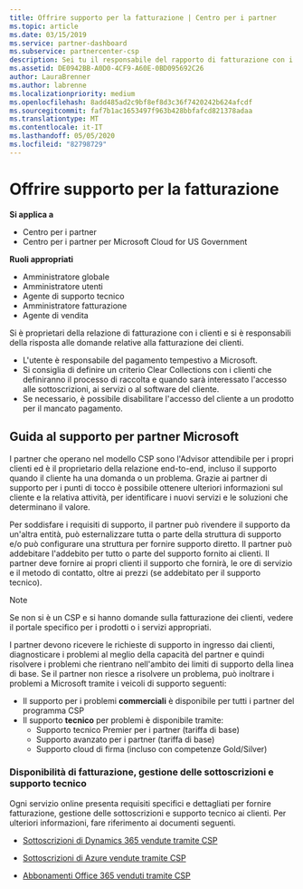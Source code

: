 ```yaml
---
title: Offrire supporto per la fatturazione | Centro per i partner
ms.topic: article
ms.date: 03/15/2019
ms.service: partner-dashboard
ms.subservice: partnercenter-csp
description: Sei tu il responsabile del rapporto di fatturazione con i tuoi clienti e devi rispondere a tutte le domande relative alla fatturazione che i clienti ti invieranno.
ms.assetid: DE0942BB-A0D0-4CF9-A60E-0BD095692C26
author: LauraBrenner
ms.author: labrenne
ms.localizationpriority: medium
ms.openlocfilehash: 8add485ad2c9bf8ef8d3c36f7420242b624afcdf
ms.sourcegitcommit: faf7b1ac1653497f963b428bbfafcd821378adaa
ms.translationtype: MT
ms.contentlocale: it-IT
ms.lasthandoff: 05/05/2020
ms.locfileid: "82798729"
---
```

# <a name="provide-billing-support"></a>Offrire supporto per la fatturazione

**Si applica a**

-  Centro per i partner
-  Centro per i partner per Microsoft Cloud for US Government

**Ruoli appropriati**
-   Amministratore globale
-   Amministratore utenti
-   Agente di supporto tecnico
-   Amministratore fatturazione
-   Agente di vendita

Si è proprietari della relazione di fatturazione con i clienti e si è responsabili della risposta alle domande relative alla fatturazione dei clienti.

-   L'utente è responsabile del pagamento tempestivo a Microsoft.
-   Si consiglia di definire un criterio Clear Collections con i clienti che definiranno il processo di raccolta e quando sarà interessato l'accesso alle sottoscrizioni, ai servizi o al software del cliente.
-   Se necessario, è possibile disabilitare l'accesso del cliente a un prodotto per il mancato pagamento.

## <a name="microsoft-partner-support-guidance"></a>Guida al supporto per partner Microsoft

I partner che operano nel modello CSP sono l'Advisor attendibile per i propri clienti ed è il proprietario della relazione end-to-end, incluso il supporto quando il cliente ha una domanda o un problema. Grazie ai partner di supporto per i punti di tocco è possibile ottenere ulteriori informazioni sul cliente e la relativa attività, per identificare i nuovi servizi e le soluzioni che determinano il valore.

Per soddisfare i requisiti di supporto, il partner può rivendere il supporto da un'altra entità, può esternalizzare tutta o parte della struttura di supporto e/o può configurare una struttura per fornire supporto diretto.  Il partner può addebitare l'addebito per tutto o parte del supporto fornito ai clienti. Il partner deve fornire ai propri clienti il supporto che fornirà, le ore di servizio e il metodo di contatto, oltre ai prezzi (se addebitato per il supporto tecnico). 

>[!Note]
>Se non si è un CSP e si hanno domande sulla fatturazione dei clienti, vedere il portale specifico per i prodotti o i servizi appropriati.

I partner devono ricevere le richieste di supporto in ingresso dai clienti, diagnosticare i problemi al meglio della capacità del partner e quindi risolvere i problemi che rientrano nell'ambito dei limiti di supporto della linea di base. Se il partner non riesce a risolvere un problema, può inoltrare i problemi a Microsoft tramite i veicoli di supporto seguenti:

- Il supporto per i problemi **commerciali** è disponibile per tutti i partner del programma CSP
-   Il supporto **tecnico** per problemi è disponibile tramite:
    -   Supporto tecnico Premier per i partner (tariffa di base)
    -   Supporto avanzato per i partner (tariffa di base)
    -   Supporto cloud di firma (incluso con competenze Gold/Silver)

### <a name="providing-billing-subscription-management-and-technical-support"></a>Disponibilità di fatturazione, gestione delle sottoscrizioni e supporto tecnico 

Ogni servizio online presenta requisiti specifici e dettagliati per fornire fatturazione, gestione delle sottoscrizioni e supporto tecnico ai clienti. Per ulteriori informazioni, fare riferimento ai documenti seguenti.

-   [Sottoscrizioni di Dynamics 365 vendute tramite CSP](https://www.microsoftpartnercommunity.com/t5/CSP/Microsoft-Partner-Support-Guidance/m-p/5262#M30)

-   [Sottoscrizioni di Azure vendute tramite CSP](https://www.microsoftpartnercommunity.com/t5/CSP/Microsoft-Partner-Support-Guidance/m-p/5263#M31)

-   [Abbonamenti Office 365 venduti tramite CSP](https://www.microsoftpartnercommunity.com/t5/CSP/Microsoft-Partner-Support-Guidance/m-p/5264#M32)
 

